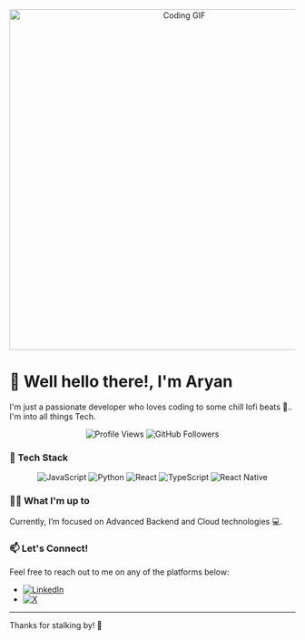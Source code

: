 <div align="center">
  <img src="https://camo.githubusercontent.com/1ecb2e9568d5f780044c7f401a8e54226e921a9fa74868131f82bb45872e0214/68747470733a2f2f63646e622e61727473746174696f6e2e636f6d2f702f6173736574732f696d616765732f696d616765732f3033362f3132352f3430352f6f726967696e616c2f69676f722d667265697461732d6d6573612e6769663f31363136373739353632" alt="Coding GIF" width="600"/>
</div>

# 👋 Well hello there!, I'm Aryan

I'm just a passionate developer who loves coding to some chill lofi beats 🚬.. 
I'm into all things Tech.



<div align="center">
  <img src="https://komarev.com/ghpvc/?username=aryan19926&style=for-the-badge&color=blueviolet" alt="Profile Views">
  <img src="https://img.shields.io/github/followers/aryan19926?label=Followers&style=for-the-badge&color=blue" alt="GitHub Followers">
</div>


### 🚀 Tech Stack

<div align="center">

![JavaScript](https://img.shields.io/badge/JavaScript-%23323330.svg?style=for-the-badge&logo=javascript&logoColor=%23F7DF1E)
![Python](https://img.shields.io/badge/Python-%233776AB.svg?style=for-the-badge&logo=python&logoColor=white)
![React](https://img.shields.io/badge/React-%2361DAFB.svg?style=for-the-badge&logo=react&logoColor=white)
![TypeScript](https://img.shields.io/badge/TypeScript-%23007ACC.svg?style=for-the-badge&logo=typescript&logoColor=white)
![React Native](https://img.shields.io/badge/React_Native-%2361DAFB.svg?style=for-the-badge&logo=react&logoColor=black)


</div>

### 🧑‍💻 What I'm up to

Currently, I’m focused on Advanced Backend and Cloud technologies  💻.

### 📫 Let's Connect!
Feel free to reach out to me on any of the platforms below:
- [![LinkedIn](https://img.shields.io/badge/LinkedIn-%230077B5.svg?style=for-the-badge&logo=linkedin&logoColor=white)](https://www.linkedin.com/in/aryansaxena926/)
- [![X](https://img.shields.io/badge/X-%231DA1F2.svg?style=for-the-badge&logo=x&logoColor=white)](https://x.com/aaryann926)


---
Thanks for stalking by! 🚀
